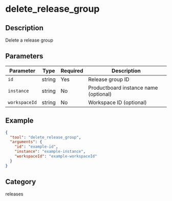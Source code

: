 # delete_release_group

## Description
Delete a release group

## Parameters

| Parameter | Type | Required | Description |
|-----------|------|----------|-------------|
| `id` | string | Yes | Release group ID |
| `instance` | string | No | Productboard instance name (optional) |
| `workspaceId` | string | No | Workspace ID (optional) |

## Example

```json
{
  "tool": "delete_release_group",
  "arguments": {
    "id": "example-id",
    "instance": "example-instance",
    "workspaceId": "example-workspaceId"
  }
}
```

## Category
releases


